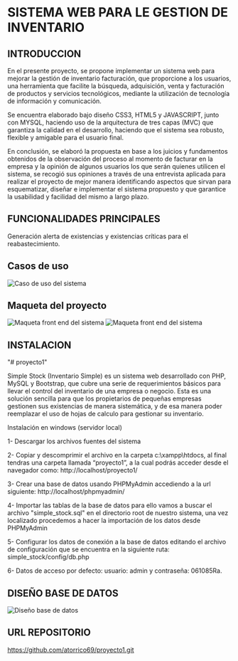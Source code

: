 # SISTEMA WEB PARA LE GESTION DE INVENTARIO
## INTRODUCCION
En el presente proyecto, se propone implementar un sistema web para mejorar la gestión de inventario 
facturación, que proporcione a los usuarios, una herramienta que facilite la búsqueda, adquisición,
 venta y facturación de productos y servicios tecnológicos, mediante la utilización de tecnología de 
información y comunicación.

Se encuentra elaborado bajo diseño CSS3, HTML5 y JAVASCRIPT, junto con MYSQL, haciendo 
uso de la arquitectura de tres capas (MVC) que garantiza la calidad en el desarrollo, haciendo que el 
sistema sea robusto, flexible y amigable para el usuario final.

En conclusión, se elaboró la propuesta en base a los juicios y fundamentos obtenidos de la 
observación del proceso al momento de facturar en la empresa y la opinión de algunos usuarios los 
que serán quienes utilicen el sistema, se recogió sus opiniones a través de una entrevista aplicada 
para realizar el proyecto de mejor manera identificando aspectos que sirvan para esquematizar, 
diseñar e implementar el sistema propuesto y que garantice la usabilidad y facilidad del mismo a 
largo plazo.
## FUNCIONALIDADES PRINCIPALES
Generación alerta de existencias y existencias críticas para el reabastecimiento.
## Casos de uso
![Caso de uso del sistema](casosdeuso.jpg)
## Maqueta del proyecto
![Maqueta front end del sistema](maquetado.jpg)
![Maqueta front end del sistema](maquetado1.jpg)
## INSTALACION
"# proyecto1" 

Simple Stock (Inventario Simple) es un sistema web desarrollado con PHP, MySQL y Bootstrap, que cubre una serie de 
requerimientos básicos para llevar el control del inventario de una empresa o negocio. Esta es  una solución sencilla 
para que los propietarios de pequeñas empresas gestionen sus existencias de manera sistemática, y de esa manera poder 
reemplazar el uso de hojas de calculo para gestionar  su inventario.

Instalación en windows (servidor local)

1- Descargar los archivos fuentes del sistema

2- Copiar y descomprimir el archivo en la carpeta c:\xampp\htdocs, al final tendras una carpeta llamada “proyecto1”, a la cual podrás acceder desde el navegador como: http://localhost/proyecto1/

3- Crear una base de datos usando PHPMyAdmin accediendo a la url siguiente: http://localhost/phpmyadmin/

4- Importar las tablas de la base de datos para ello vamos a buscar el archivo "simple_stock.sql" en el directorio root de nuestro sistema, una vez localizado procedemos a hacer la importación de los datos desde PHPMyAdmin

5- Configurar los datos de conexión a la base de datos editando el archivo de configuración que se encuentra en la siguiente ruta: simple_stock/config/db.php

6- Datos de acceso por defecto: usuario: admin y contraseña: 061085Ra.
## DISEÑO BASE DE DATOS
![Diseño base de datos](bdproyecto.jpg)
## URL REPOSITORIO
https://github.com/atorrico69/proyecto1.git